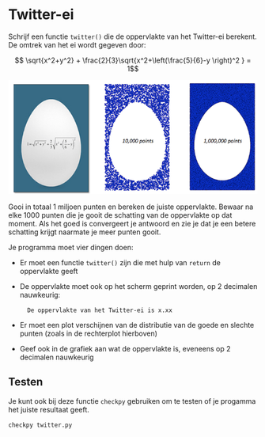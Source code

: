 # Twitter-ei

Schrijf een functie `twitter()` die de oppervlakte van het Twitter-ei berekent. De omtrek van het ei wordt gegeven door: 

$$ \sqrt{x^2+y^2} + \frac{2}{3}\sqrt{x^2+\left(\frac{5}{6}-y \right)^2 } = 1$$

![](TwitterEiCombi.png)

Gooi in totaal 1 miljoen punten en bereken de juiste oppervlakte. Bewaar na elke 1000 punten die je gooit de schatting van de oppervlakte op dat moment. Als het goed is convergeert je antwoord en zie je dat je een betere schatting krijgt naarmate je meer punten gooit.

Je programma moet vier dingen doen:

- Er moet een functie `twitter()` zijn die met hulp van `return` de oppervlakte geeft

- De oppervlakte moet ook op het scherm geprint worden, op 2 decimalen nauwkeurig:

        De oppervlakte van het Twitter-ei is x.xx

- Er moet een plot verschijnen van de distributie van de goede en slechte punten (zoals in de rechterplot hierboven)

- Geef ook in de grafiek aan wat de oppervlakte is, eveneens op 2 decimalen nauwkeurig

## Testen

Je kunt ook bij deze functie `checkpy` gebruiken om te testen of je progamma het juiste resultaat geeft.

    checkpy twitter.py

